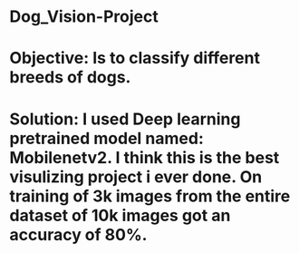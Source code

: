 # Dog_Vision-Project
# Objective: Is to classify different breeds of dogs.
# Solution: I used Deep learning pretrained model named: Mobilenetv2. I think this is the best visulizing project i ever done. On training of 3k images from the entire dataset of 10k images got an accuracy of 80%. 
